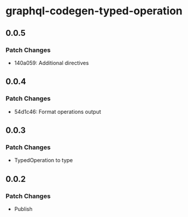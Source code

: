 # graphql-codegen-typed-operation

## 0.0.5

### Patch Changes

- 140a059: Additional directives

## 0.0.4

### Patch Changes

- 54d1c46: Format operations output

## 0.0.3

### Patch Changes

- TypedOperation to type

## 0.0.2

### Patch Changes

- Publish
